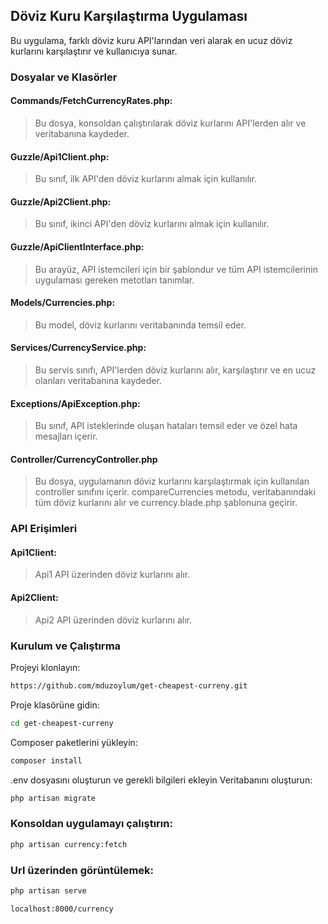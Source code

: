 
## Döviz Kuru Karşılaştırma Uygulaması
Bu uygulama, farklı döviz kuru API'larından veri alarak en ucuz döviz kurlarını karşılaştırır ve kullanıcıya sunar.

### Dosyalar ve Klasörler
#### Commands/FetchCurrencyRates.php: 
> Bu dosya, konsoldan çalıştırılarak döviz kurlarını API'lerden alır ve veritabanına kaydeder.

#### Guzzle/Api1Client.php: 
> Bu sınıf, ilk API'den döviz kurlarını almak için kullanılır.
#### Guzzle/Api2Client.php: 
> Bu sınıf, ikinci API'den döviz kurlarını almak için kullanılır.

#### Guzzle/ApiClientInterface.php:
> Bu arayüz, API istemcileri için bir şablondur ve tüm API istemcilerinin uygulaması gereken metotları tanımlar.

#### Models/Currencies.php: 
> Bu model, döviz kurlarını veritabanında temsil eder.

#### Services/CurrencyService.php: 
> Bu servis sınıfı, API'lerden döviz kurlarını alır, karşılaştırır ve en ucuz olanları veritabanına kaydeder.

#### Exceptions/ApiException.php:
> Bu sınıf, API isteklerinde oluşan hataları temsil eder ve özel hata mesajları içerir.

#### Controller/CurrencyController.php
> Bu dosya, uygulamanın döviz kurlarını karşılaştırmak için kullanılan controller sınıfını içerir. compareCurrencies metodu, veritabanındaki tüm döviz kurlarını alır ve currency.blade.php şablonuna geçirir.

### API Erişimleri
#### Api1Client: 
> Api1 API üzerinden döviz kurlarını alır.
#### Api2Client:
> Api2 API üzerinden döviz kurlarını alır.

### Kurulum ve Çalıştırma
Projeyi klonlayın: 
```sh
https://github.com/mduzoylum/get-cheapest-curreny.git
```
Proje klasörüne gidin:
```sh
cd get-cheapest-curreny
```
Composer paketlerini yükleyin: 
```sh
composer install
```
.env dosyasını oluşturun ve gerekli bilgileri ekleyin
Veritabanını oluşturun: 
```sh
php artisan migrate
```

### Konsoldan uygulamayı çalıştırın: 
```sh
php artisan currency:fetch
```

### Url üzerinden görüntülemek:
```sh
php artisan serve
```
```http
localhost:8000/currency
```
